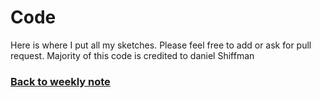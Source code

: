 # Code

Here is where I put all my sketches. Please feel free to add or ask for pull request. Majority of this code is credited to daniel Shiffman

### [Back to weekly note](https://github.com/napasornc/c0dew0rd)
